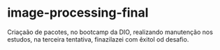 # image-processing-final
Criaçaão de pacotes, no bootcamp da DIO, realizando manutenção nos estudos, na terceira tentativa, finazilazei com êxitol od desafio.
